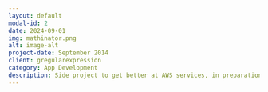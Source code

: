 ```yaml
---
layout: default
modal-id: 2
date: 2024-09-01
img: mathinator.png
alt: image-alt
project-date: September 2014
client: gregularexpression
category: App Development
description: Side project to get better at AWS services, in preparation for the AWS Solutions Architect - Associate certification.  See it <a href="https://mathinator.gregularexpression.com" target="_new">here</a>.
---
```

